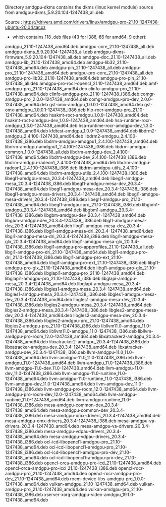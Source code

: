 Directory amdgpu-dkms contains the dkms (linux kernel module) source from
  amdgpu-dkms_5.9.20.104-1247438_all.deb

Source : https://drivers.amd.com/drivers/linux/amdgpu-pro-21.10-1247438-ubuntu-20.04.tar.xz
- which contains 118 .deb files (43 for i386, 66 for amd64, 9 other):

amdgpu_21.10-1247438_amd64.deb
amdgpu-core_21.10-1247438_all.deb
amdgpu-dkms_5.9.20.104-1247438_all.deb
amdgpu-dkms-firmware_5.9.20.104-1247438_all.deb
amdgpu-doc_21.10-1247438_all.deb
amdgpu-lib_21.10-1247438_amd64.deb
amdgpu-lib32_21.10-1247438_amd64.deb
amdgpu-pin_21.10-1247438_all.deb
amdgpu-pro_21.10-1247438_amd64.deb
amdgpu-pro-core_21.10-1247438_all.deb
amdgpu-pro-lib32_21.10-1247438_amd64.deb
amdgpu-pro-pin_21.10-1247438_all.deb
amdgpu-pro-rocr-opencl_21.10-1247438_amd64.deb
amf-amdgpu-pro_21.10-1247438_amd64.deb
clinfo-amdgpu-pro_21.10-1247438_amd64.deb
clinfo-amdgpu-pro_21.10-1247438_i386.deb
comgr-amdgpu-pro_2.0.0-1247438_amd64.deb
comgr-amdgpu-pro-dev_2.0.0-1247438_amd64.deb
gst-omx-amdgpu_1.0.0.1-1247438_amd64.deb
gst-omx-amdgpu_1.0.0.1-1247438_i386.deb
hip-rocr-amdgpu-pro_21.10-1247438_amd64.deb
hsakmt-roct-amdgpu_1.0.9-1247438_amd64.deb
hsakmt-roct-amdgpu-dev_1.0.9-1247438_amd64.deb
hsa-runtime-rocr-amdgpu_1.3.0-1247438_amd64.deb
hsa-runtime-rocr-amdgpu-dev_1.3.0-1247438_amd64.deb
kfdtest-amdgpu_1.0.9-1247438_amd64.deb
libdrm2-amdgpu_2.4.100-1247438_amd64.deb
libdrm2-amdgpu_2.4.100-1247438_i386.deb
libdrm-amdgpu-amdgpu1_2.4.100-1247438_amd64.deb
libdrm-amdgpu-amdgpu1_2.4.100-1247438_i386.deb
libdrm-amdgpu-common_1.0.0-1247438_all.deb
libdrm-amdgpu-dev_2.4.100-1247438_amd64.deb
libdrm-amdgpu-dev_2.4.100-1247438_i386.deb
libdrm-amdgpu-radeon1_2.4.100-1247438_amd64.deb
libdrm-amdgpu-radeon1_2.4.100-1247438_i386.deb
libdrm-amdgpu-utils_2.4.100-1247438_amd64.deb
libdrm-amdgpu-utils_2.4.100-1247438_i386.deb
libegl1-amdgpu-mesa_20.3.4-1247438_amd64.deb
libegl1-amdgpu-mesa_20.3.4-1247438_i386.deb
libegl1-amdgpu-mesa-dev_20.3.4-1247438_amd64.deb
libegl1-amdgpu-mesa-dev_20.3.4-1247438_i386.deb
libegl1-amdgpu-mesa-drivers_20.3.4-1247438_amd64.deb
libegl1-amdgpu-mesa-drivers_20.3.4-1247438_i386.deb
libegl1-amdgpu-pro_21.10-1247438_amd64.deb
libegl1-amdgpu-pro_21.10-1247438_i386.deb
libgbm1-amdgpu_20.3.4-1247438_amd64.deb
libgbm1-amdgpu_20.3.4-1247438_i386.deb
libgbm-amdgpu-dev_20.3.4-1247438_amd64.deb
libgbm-amdgpu-dev_20.3.4-1247438_i386.deb
libgl1-amdgpu-mesa-dev_20.3.4-1247438_amd64.deb
libgl1-amdgpu-mesa-dev_20.3.4-1247438_i386.deb
libgl1-amdgpu-mesa-dri_20.3.4-1247438_amd64.deb
libgl1-amdgpu-mesa-dri_20.3.4-1247438_i386.deb
libgl1-amdgpu-mesa-glx_20.3.4-1247438_amd64.deb
libgl1-amdgpu-mesa-glx_20.3.4-1247438_i386.deb
libgl1-amdgpu-pro-appprofiles_21.10-1247438_all.deb
libgl1-amdgpu-pro-dri_21.10-1247438_amd64.deb
libgl1-amdgpu-pro-dri_21.10-1247438_i386.deb
libgl1-amdgpu-pro-ext_21.10-1247438_amd64.deb
libgl1-amdgpu-pro-ext_21.10-1247438_i386.deb
libgl1-amdgpu-pro-glx_21.10-1247438_amd64.deb
libgl1-amdgpu-pro-glx_21.10-1247438_i386.deb
libglapi1-amdgpu-pro_21.10-1247438_amd64.deb
libglapi1-amdgpu-pro_21.10-1247438_i386.deb
libglapi-amdgpu-mesa_20.3.4-1247438_amd64.deb
libglapi-amdgpu-mesa_20.3.4-1247438_i386.deb
libgles1-amdgpu-mesa_20.3.4-1247438_amd64.deb
libgles1-amdgpu-mesa_20.3.4-1247438_i386.deb
libgles1-amdgpu-mesa-dev_20.3.4-1247438_amd64.deb
libgles1-amdgpu-mesa-dev_20.3.4-1247438_i386.deb
libgles2-amdgpu-mesa_20.3.4-1247438_amd64.deb
libgles2-amdgpu-mesa_20.3.4-1247438_i386.deb
libgles2-amdgpu-mesa-dev_20.3.4-1247438_amd64.deb
libgles2-amdgpu-mesa-dev_20.3.4-1247438_i386.deb
libgles2-amdgpu-pro_21.10-1247438_amd64.deb
libgles2-amdgpu-pro_21.10-1247438_i386.deb
libllvm11.0-amdgpu_11.0-1247438_amd64.deb
libllvm11.0-amdgpu_11.0-1247438_i386.deb
libllvm-amdgpu-pro-rocm_12.0-1247438_amd64.deb
libxatracker2-amdgpu_20.3.4-1247438_amd64.deb
libxatracker2-amdgpu_20.3.4-1247438_i386.deb
libxatracker-amdgpu-dev_20.3.4-1247438_amd64.deb
libxatracker-amdgpu-dev_20.3.4-1247438_i386.deb
llvm-amdgpu-11.0_11.0-1247438_amd64.deb
llvm-amdgpu-11.0_11.0-1247438_i386.deb
llvm-amdgpu_11.0-1247438_amd64.deb
llvm-amdgpu_11.0-1247438_i386.deb
llvm-amdgpu-11.0-dev_11.0-1247438_amd64.deb
llvm-amdgpu-11.0-dev_11.0-1247438_i386.deb
llvm-amdgpu-11.0-runtime_11.0-1247438_amd64.deb
llvm-amdgpu-11.0-runtime_11.0-1247438_i386.deb
llvm-amdgpu-dev_11.0-1247438_amd64.deb
llvm-amdgpu-dev_11.0-1247438_i386.deb
llvm-amdgpu-pro-rocm_12.0-1247438_amd64.deb
llvm-amdgpu-pro-rocm-dev_12.0-1247438_amd64.deb
llvm-amdgpu-runtime_11.0-1247438_amd64.deb
llvm-amdgpu-runtime_11.0-1247438_i386.deb
mesa-amdgpu-common-dev_20.3.4-1247438_amd64.deb
mesa-amdgpu-common-dev_20.3.4-1247438_i386.deb
mesa-amdgpu-omx-drivers_20.3.4-1247438_amd64.deb
mesa-amdgpu-omx-drivers_20.3.4-1247438_i386.deb
mesa-amdgpu-va-drivers_20.3.4-1247438_amd64.deb
mesa-amdgpu-va-drivers_20.3.4-1247438_i386.deb
mesa-amdgpu-vdpau-drivers_20.3.4-1247438_amd64.deb
mesa-amdgpu-vdpau-drivers_20.3.4-1247438_i386.deb
ocl-icd-libopencl1-amdgpu-pro_21.10-1247438_amd64.deb
ocl-icd-libopencl1-amdgpu-pro_21.10-1247438_i386.deb
ocl-icd-libopencl1-amdgpu-pro-dev_21.10-1247438_amd64.deb
ocl-icd-libopencl1-amdgpu-pro-dev_21.10-1247438_i386.deb
opencl-orca-amdgpu-pro-icd_21.10-1247438_amd64.deb
opencl-orca-amdgpu-pro-icd_21.10-1247438_i386.deb
opencl-rocr-amdgpu-pro_21.10-1247438_amd64.deb
opencl-rocr-amdgpu-pro-dev_21.10-1247438_amd64.deb
rocm-device-libs-amdgpu-pro_1.0.0-1247438_amd64.deb
vulkan-amdgpu_21.10-1247438_amd64.deb
vulkan-amdgpu-pro_21.10-1247438_amd64.deb
vulkan-amdgpu-pro_21.10-1247438_i386.deb
xserver-xorg-amdgpu-video-amdgpu_19.1.0-1247438_amd64.deb

